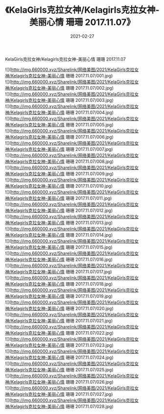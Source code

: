 ﻿---
layout: post
title:  《KelaGirls克拉女神/Kelagirls克拉女神-美丽心情 珊珊 2017.11.07》
date:   2021-02-27
img: http://img.660000.xyz/Sharelink/网络美图/2021/KelaGirls克拉女神/Kelagirls克拉女神-美丽心情 珊珊 2017.11.07/000.jpg
categories: [美女, 清纯, 唯美]
---

KelaGirls克拉女神/Kelagirls克拉女神-美丽心情 珊珊 2017.11.07

 ![](http://img.660000.xyz/Sharelink/网络美图/2021/KelaGirls克拉女神/Kelagirls克拉女神-美丽心情 珊珊 2017.11.07/001.jpg) <br>![](http://img.660000.xyz/Sharelink/网络美图/2021/KelaGirls克拉女神/Kelagirls克拉女神-美丽心情 珊珊 2017.11.07/002.jpg) <br>![](http://img.660000.xyz/Sharelink/网络美图/2021/KelaGirls克拉女神/Kelagirls克拉女神-美丽心情 珊珊 2017.11.07/003.jpg) <br>![](http://img.660000.xyz/Sharelink/网络美图/2021/KelaGirls克拉女神/Kelagirls克拉女神-美丽心情 珊珊 2017.11.07/004.jpg) <br>![](http://img.660000.xyz/Sharelink/网络美图/2021/KelaGirls克拉女神/Kelagirls克拉女神-美丽心情 珊珊 2017.11.07/005.jpg) <br>![](http://img.660000.xyz/Sharelink/网络美图/2021/KelaGirls克拉女神/Kelagirls克拉女神-美丽心情 珊珊 2017.11.07/006.jpg) <br>![](http://img.660000.xyz/Sharelink/网络美图/2021/KelaGirls克拉女神/Kelagirls克拉女神-美丽心情 珊珊 2017.11.07/007.jpg) <br>![](http://img.660000.xyz/Sharelink/网络美图/2021/KelaGirls克拉女神/Kelagirls克拉女神-美丽心情 珊珊 2017.11.07/008.jpg) <br>![](http://img.660000.xyz/Sharelink/网络美图/2021/KelaGirls克拉女神/Kelagirls克拉女神-美丽心情 珊珊 2017.11.07/009.jpg) <br>![](http://img.660000.xyz/Sharelink/网络美图/2021/KelaGirls克拉女神/Kelagirls克拉女神-美丽心情 珊珊 2017.11.07/010.jpg) <br>![](http://img.660000.xyz/Sharelink/网络美图/2021/KelaGirls克拉女神/Kelagirls克拉女神-美丽心情 珊珊 2017.11.07/011.jpg) <br>![](http://img.660000.xyz/Sharelink/网络美图/2021/KelaGirls克拉女神/Kelagirls克拉女神-美丽心情 珊珊 2017.11.07/012.jpg) <br>![](http://img.660000.xyz/Sharelink/网络美图/2021/KelaGirls克拉女神/Kelagirls克拉女神-美丽心情 珊珊 2017.11.07/013.jpg) <br>![](http://img.660000.xyz/Sharelink/网络美图/2021/KelaGirls克拉女神/Kelagirls克拉女神-美丽心情 珊珊 2017.11.07/014.jpg) <br>![](http://img.660000.xyz/Sharelink/网络美图/2021/KelaGirls克拉女神/Kelagirls克拉女神-美丽心情 珊珊 2017.11.07/015.jpg) <br>![](http://img.660000.xyz/Sharelink/网络美图/2021/KelaGirls克拉女神/Kelagirls克拉女神-美丽心情 珊珊 2017.11.07/016.jpg) <br>![](http://img.660000.xyz/Sharelink/网络美图/2021/KelaGirls克拉女神/Kelagirls克拉女神-美丽心情 珊珊 2017.11.07/017.jpg) <br>![](http://img.660000.xyz/Sharelink/网络美图/2021/KelaGirls克拉女神/Kelagirls克拉女神-美丽心情 珊珊 2017.11.07/018.jpg) <br>![](http://img.660000.xyz/Sharelink/网络美图/2021/KelaGirls克拉女神/Kelagirls克拉女神-美丽心情 珊珊 2017.11.07/019.jpg) <br>![](http://img.660000.xyz/Sharelink/网络美图/2021/KelaGirls克拉女神/Kelagirls克拉女神-美丽心情 珊珊 2017.11.07/020.jpg) <br>![](http://img.660000.xyz/Sharelink/网络美图/2021/KelaGirls克拉女神/Kelagirls克拉女神-美丽心情 珊珊 2017.11.07/021.jpg) <br>![](http://img.660000.xyz/Sharelink/网络美图/2021/KelaGirls克拉女神/Kelagirls克拉女神-美丽心情 珊珊 2017.11.07/022.jpg) <br>![](http://img.660000.xyz/Sharelink/网络美图/2021/KelaGirls克拉女神/Kelagirls克拉女神-美丽心情 珊珊 2017.11.07/023.jpg) <br>![](http://img.660000.xyz/Sharelink/网络美图/2021/KelaGirls克拉女神/Kelagirls克拉女神-美丽心情 珊珊 2017.11.07/024.jpg) <br>![](http://img.660000.xyz/Sharelink/网络美图/2021/KelaGirls克拉女神/Kelagirls克拉女神-美丽心情 珊珊 2017.11.07/025.jpg) <br>![](http://img.660000.xyz/Sharelink/网络美图/2021/KelaGirls克拉女神/Kelagirls克拉女神-美丽心情 珊珊 2017.11.07/026.jpg) <br>![](http://img.660000.xyz/Sharelink/网络美图/2021/KelaGirls克拉女神/Kelagirls克拉女神-美丽心情 珊珊 2017.11.07/027.jpg) <br>![](http://img.660000.xyz/Sharelink/网络美图/2021/KelaGirls克拉女神/Kelagirls克拉女神-美丽心情 珊珊 2017.11.07/028.jpg) <br>